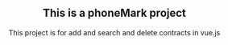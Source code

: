 <div align='center'>
<h2>This is a phoneMark project</h2>
This project is for add and search and delete contracts in vue.js
</div>
